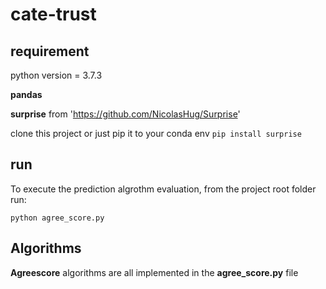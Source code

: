 # cate-trust

## requirement

python version = 3.7.3

**pandas**

**surprise** from 'https://github.com/NicolasHug/Surprise'

clone this project or just pip it to your conda env
``pip install surprise``

## run
To execute the prediction algrothm evaluation, from the project root folder run:

``python agree_score.py``


## Algorithms
**Agreescore** algorithms are all implemented in the **agree_score.py** file
